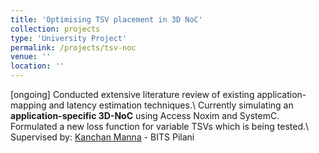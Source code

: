 ```yaml
---
title: 'Optimising TSV placement in 3D NoC'
collection: projects
type: 'University Project'
permalink: /projects/tsv-noc
venue: ''
location: ''
---
```


[ongoing] Conducted extensive literature review of existing application-mapping and latency estimation techniques.\\
Currently simulating an **application-specific 3D-NoC** using Access Noxim and SystemC. Formulated a new loss function for variable TSVs which is being tested.\\
Supervised by: [Kanchan Manna](https://universe.bits-pilani.ac.in/goa/kanchanm/profile) - BITS Pilani

